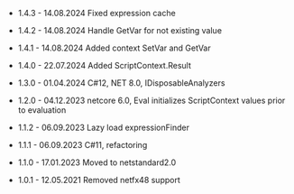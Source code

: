 
* 1.4.3 - 14.08.2024 Fixed expression cache
* 1.4.2 - 14.08.2024 Handle GetVar for not existing value
* 1.4.1 - 14.08.2024 Added context SetVar and GetVar
* 1.4.0 - 22.07.2024 Added ScriptContext.Result

* 1.3.0 - 01.04.2024 C#12, NET 8.0, IDisposableAnalyzers

* 1.2.0 - 04.12.2023 netcore 6.0, Eval initializes ScriptContext values prior to evaluation

* 1.1.2 - 06.09.2023 Lazy load expressionFinder
* 1.1.1 - 06.09.2023 C#11, refactoring
* 1.1.0 - 17.01.2023 Moved to netstandard2.0
* 1.0.1 - 12.05.2021 Removed netfx48 support
